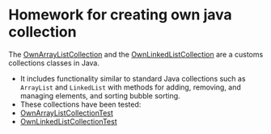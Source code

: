 
# Homework for creating own java collection
The [OwnArrayListCollection](/src/main/java/kapyrin/collection/OwnArrayListCollection.java) and the [OwnLinkedListCollection](/src/main/java/kapyrin/collection/OwnLinkedListCollection.java)  are a customs collections classes in Java.
- It includes functionality similar to standard Java collections such as `ArrayList` and  `LinkedList` with methods for adding, removing, and managing elements, and sorting bubble sorting.
- These collections have been tested:
- [OwnArrayListCollectionTest](src/test/java/kapyrin/collection/OwnArrayListCollectionTest.java)
- [OwnLinkedListCollectionTest](src/test/java/kapyrin/collection/OwnLinkedListCollectionTest.java)



